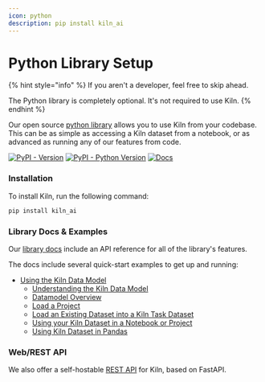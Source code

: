 ```yaml
---
icon: python
description: pip install kiln_ai
---
```


# Python Library Setup

{% hint style="info" %}
If you aren't a developer, feel free to skip ahead.

The Python library is completely optional. It's not required to use Kiln.
{% endhint %}

Our open source [python library](https://pypi.org/project/kiln-ai/) allows you to use Kiln from your codebase. This can be as simple as accessing a Kiln dataset from a notebook, or as advanced as running any of our features from code.

[![PyPI - Version](https://img.shields.io/pypi/v/kiln-ai.svg?logo=pypi\&label=PyPI\&logoColor=gold)](https://pypi.org/project/kiln-ai/) [![PyPI - Python Version](https://img.shields.io/pypi/pyversions/kiln-ai.svg?logo=python\&label=Python\&logoColor=gold)](https://pypi.org/project/kiln-ai/) [![Docs](https://img.shields.io/badge/docs-pdoc-blue)](https://kiln-ai.github.io/Kiln/kiln_core_docs/index.html)

### Installation

To install Kiln, run the following command:

```bash
pip install kiln_ai
```

### Library Docs & Examples

Our [library docs](https://kiln-ai.github.io/Kiln/kiln_core_docs/kiln_ai.html) include an API reference for all of the library's features.

The docs include several quick-start examples to get up and running:

* [Using the Kiln Data Model](https://kiln-ai.github.io/Kiln/kiln_core_docs/kiln_ai.html#using-the-kiln-data-model)
  * [Understanding the Kiln Data Model](https://kiln-ai.github.io/Kiln/kiln_core_docs/kiln_ai.html#understanding-the-kiln-data-model)
  * [Datamodel Overview](https://kiln-ai.github.io/Kiln/kiln_core_docs/kiln_ai.html#datamodel-overview)
  * [Load a Project](https://kiln-ai.github.io/Kiln/kiln_core_docs/kiln_ai.html#load-a-project)
  * [Load an Existing Dataset into a Kiln Task Dataset](https://kiln-ai.github.io/Kiln/kiln_core_docs/kiln_ai.html#load-an-existing-dataset-into-a-kiln-task-dataset)
  * [Using your Kiln Dataset in a Notebook or Project](https://kiln-ai.github.io/Kiln/kiln_core_docs/kiln_ai.html#using-your-kiln-dataset-in-a-notebook-or-project)
  * [Using Kiln Dataset in Pandas](https://kiln-ai.github.io/Kiln/kiln_core_docs/kiln_ai.html#using-kiln-dataset-in-pandas)

### Web/REST API

We also offer a self-hostable [REST API](rest-api.md) for Kiln, based on FastAPI.
